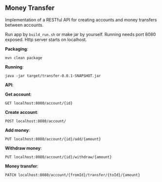 ## Money Transfer

Implementation of a RESTful API for creating accounts and money transfers between accounts.

Run app by `build_run.sh` or make jar by yourself.
Running needs port 8080 exposed.
Http server starts on localhost.

**Packaging**:

    mvn clean package
    
**Running**:
   
    java -jar target/transfer-0.0.1-SNAPSHOT.jar

**API**:

**Get account**:

    GET localhost:8080/account/{id}

**Create account**: 

    POST localhost:8080/account/
    
**Add money**:

    PUT localhost:8080/account/{id}/add/{amount}
    
**Withdraw money**:

    PUT localhost:8080/account/{id}/withdraw/{amount}

**Money transfer**:

    PATCH localhost:8080/account/{fromId}/transfer/{toId}/{amount}